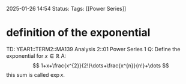 2025-01-26 14:54
Status: 
Tags: [[Power Series]]
# definition of the exponential

TD: YEAR1::TERM2::MA139 Analysis 2::01 Power Series 1
Q: Define the exponential for $x \in \mathbb{R}$
A: $$
1+x+\frac{x^{2}}{2!}\dots+\frac{x^{n}}{n!}+\dots
$$this sum is called $\exp x$.
<!--ID: 1738168359455-->
